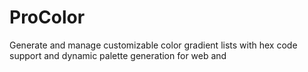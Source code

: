 # ProColor
Generate and manage customizable color gradient lists with hex code support and dynamic palette generation for web and
